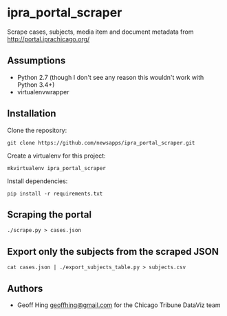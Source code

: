 ipra_portal_scraper
===================

Scrape cases, subjects, media item and document metadata from http://portal.iprachicago.org/

Assumptions
-----------

* Python 2.7 (though I don't see any reason this wouldn't work with Python 3.4+)
* virtualenvwrapper

Installation
------------

Clone the repository:

    git clone https://github.com/newsapps/ipra_portal_scraper.git

Create a virtualenv for this project:

    mkvirtualenv ipra_portal_scraper

Install dependencies:

    pip install -r requirements.txt

Scraping the portal
-------------------

    ./scrape.py > cases.json

Export only the subjects from the scraped JSON
----------------------------------------------

    cat cases.json | ./export_subjects_table.py > subjects.csv


Authors
-------

* Geoff Hing <geoffhing@gmail.com> for the Chicago Tribune DataViz team
